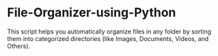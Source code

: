 # File-Organizer-using-Python
This script helps you automatically organize files in any folder by sorting them into categorized directories (like Images, Documents, Videos, and Others).
